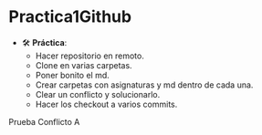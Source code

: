 # Practica1Github

- 🛠️ **Práctica**:
  - Hacer repositorio en remoto.
  - Clone en varias carpetas.
  - Poner bonito el md.
  - Crear carpetas con asignaturas y md dentro de cada una.
  - Clear un conflicto y solucionarlo.
  - Hacer los checkout a varios commits.


Prueba Conflicto A